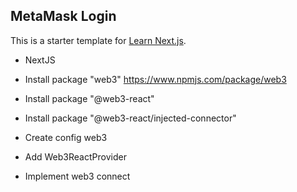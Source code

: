 ## MetaMask Login

This is a starter template for [Learn Next.js](https://nextjs.org/learn).

- NextJS
- Install package "web3" https://www.npmjs.com/package/web3
- Install package "@web3-react"
- Install package "@web3-react/injected-connector"

- Create config web3
- Add Web3ReactProvider
- Implement web3 connect